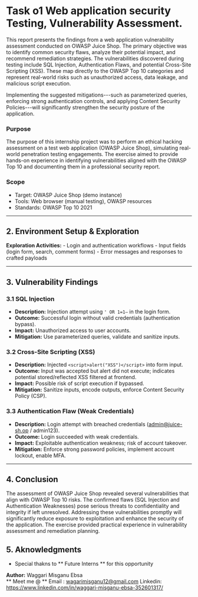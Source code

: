 # Task o1 Web application security Testing, Vulnerability Assessment.


This report presents the findings from a web application vulnerability
assessment conducted on OWASP Juice Shop. The primary objective was to
identify common security flaws, analyze their potential impact, and
recommend remediation strategies. The vulnerabilities discovered during
testing include SQL Injection, Authentication Flaws, and potential
Cross-Site Scripting (XSS). These map directly to the OWASP Top 10
categories and represent real-world risks such as unauthorized access,
data leakage, and malicious script execution.

Implementing the suggested mitigations---such as parameterized queries,
enforcing strong authentication controls, and applying Content Security
Policies---will significantly strengthen the security posture of the
application.


### Purpose

The purpose of this internship project was to perform an ethical hacking
assessment on a test web application (OWASP Juice Shop), simulating
real-world penetration testing engagements. The exercise aimed to
provide hands-on experience in identifying vulnerabilities aligned with
the OWASP Top 10 and documenting them in a professional security report.

### Scope

-   Target: OWASP Juice Shop (demo instance)
-   Tools: Web browser (manual testing), OWASP resources
-   Standards: OWASP Top 10 2021

------------------------------------------------------------------------

## 2. Environment Setup & Exploration

**Exploration Activities:** - Login and authentication workflows - Input
fields (login form, search, comment forms) - Error messages and
responses to crafted payloads

------------------------------------------------------------------------

## 3. Vulnerability Findings

### 3.1 SQL Injection

-   **Description:** Injection attempt using `' OR 1=1—` in the login
    form.
-   **Outcome:** Successful login without valid credentials
    (authentication bypass).
-   **Impact:** Unauthorized access to user accounts.
-   **Mitigation:** Use parameterized queries, validate and sanitize
    inputs.

### 3.2 Cross-Site Scripting (XSS)

-   **Description:** Injected `<script>alert("XSS")</script>` into form
    input.
-   **Outcome:** Input was accepted but alert did not execute; indicates
    potential stored/reflected XSS filtered at frontend.
-   **Impact:** Possible risk of script execution if bypassed.
-   **Mitigation:** Sanitize inputs, encode outputs, enforce Content
    Security Policy (CSP).

### 3.3 Authentication Flaw (Weak Credentials)

-   **Description:** Login attempt with breached credentials
    (admin@juice-sh.op / admin123).
-   **Outcome:** Login succeeded with weak credentials.
-   **Impact:** Exploitable authentication weakness; risk of account
    takeover.
-   **Mitigation:** Enforce strong password policies, implement account
    lockout, enable MFA.

------------------------------------------------------------------------


## 4. Conclusion

The assessment of OWASP Juice Shop revealed several vulnerabilities that
align with OWASP Top 10 risks. The confirmed flaws (SQL Injection and
Authentication Weaknesses) pose serious threats to confidentiality and
integrity if left unresolved. Addressing these vulnerabilities promptly
will significantly reduce exposure to exploitation and enhance the
security of the application. The exercise provided practical experience
in vulnerability assessment and remediation planning.


## 5. Aknowledgments

-   Special thakns to ** Future Interns ** for this opportunity


**Author:** Waggari Misganu Ebsa\
** Meet me @ **
Email : wagarimisganu12@gmail.com
Linkedin: https://www.linkedin.com/in/waggari-misganu-ebsa-352601317/
